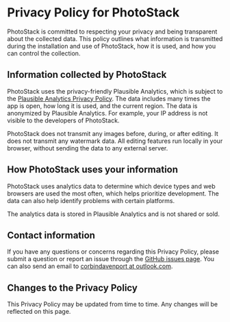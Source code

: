 # Privacy Policy for PhotoStack

PhotoStack is committed to respecting your privacy and being transparent about the collected data. This policy outlines what information is transmitted during the installation and use of PhotoStack, how it is used, and how you can control the collection.

## Information collected by PhotoStack

PhotoStack uses the privacy-friendly Plausible Analytics, which is subject to the [Plausible Analytics Privacy Policy](https://plausible.io/privacy). The data includes many times the app is open, how long it is used, and the current region. The data is anonymized by Plausible Analytics. For example, your IP address is not visible to the developers of PhotoStack.

PhotoStack does not transmit any images before, during, or after editing. It does not transmit any watermark data. All editing features run locally in your browser, without sending the data to any external server.

## How PhotoStack uses your information

PhotoStack uses analytics data to determine which device types and web browsers are used the most often, which helps prioritize development. The data can also help identify problems with certain platforms.

The analytics data is stored in Plausible Analytics and is not shared or sold.

## Contact information

If you have any questions or concerns regarding this Privacy Policy, please submit a question or report an issue through the [GitHub issues page](https://github.com/corbindavenport/photostack/issues). You can also send an email to [corbindavenport at outlook.com](mailto:corbindavenport@outlook.com?subject=Snappy%20Privacy).

## Changes to the Privacy Policy

This Privacy Policy may be updated from time to time. Any changes will be reflected on this page.
